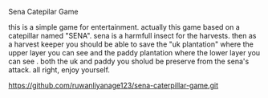 Sena Catepilar Game

this is a simple game for entertainment. actually this game based on a catepillar named "SENA". sena is a harmfull insect for the harvests. then as a harvest keeper you should be able to save the "uk plantation" where the upper layer you can see and the paddy plantation where the lower layer you can see . both the uk and paddy you sholud be preserve from the sena's attack. all right, enjoy yourself.

https://github.com/ruwanliyanage123/sena-caterpillar-game.git